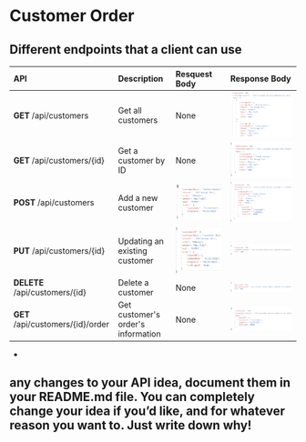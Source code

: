 # Customer Order 

## Different endpoints that a client can use

  | API                              | Description                        | Resquest Body | Response Body
  | :-----------                     | :-----------                       | :------------ | :------------
  | **GET** /api/customers            | Get all customers                  | None          | <img src="/images/get-all.png" width=100% height=100%>
  | **GET** /api/customers/{id}       | Get a customer by ID               | None          | <img src="/images/get-one.png" width=100% height=100%>
  | **POST** /api/customers           | Add a new customer                 | <img src="/images/post-body.png" width=100% height=100%> | <img src="/images/post-response.png" width=100% height=100%>
  | **PUT** /api/customers/{id}       | Updating an existing customer      | <img src="/images/put-body.png" width=100% height=100%>  | <img src="/images/put-response.png" width=100% height=100%>
  | **DELETE** /api/customers/{id}    | Delete a customer                  | None          | <img src="/images/delete-response.png" width=100% height=100%>
  | **GET** /api/customers/{id}/order | Get customer's order's information | None          | <img src="/images/get-order.png" width=100% height=100%>
  
* 
  
## any changes to your API idea, document them in your README.md file. You can completely change your idea if you’d like, and for whatever reason you want to. Just write down why! 

